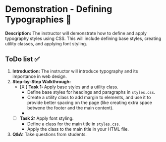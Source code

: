 # Demonstration - Defining Typographies 🎥

**Description:**
The instructor will demonstrate how to define and apply typography styles using CSS. This will include defining base styles, creating utility classes, and applying font styling.

## ToDo list ✅

1. **Introduction:** The instructor will introduce typography and its importance in web design.
2. **Step-by-Step Walkthrough:**
    - [X ] **Task 1:** Apply base styles and a utility class.
        - Define base styles for headings and paragraphs in `styles.css`.
        - Create a utility class to add margin to elements, and use it to provide better spacing on the page (like creating extra space betwene the footer and the main content).
        - 
    - [ ] **Task 2:** Apply font styling.
        - Define a class for the main title in `styles.css`.
        - Apply the class to the main title in your HTML file.
        
3. **Q&A:** Take questions from students. 